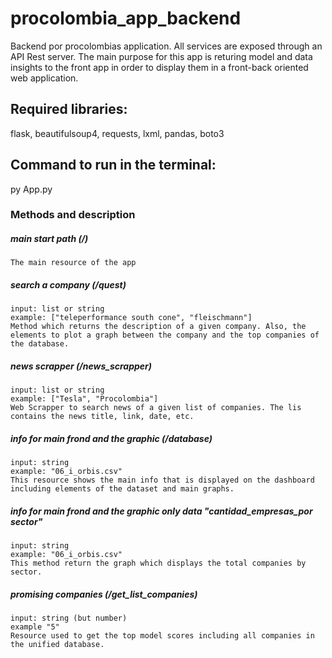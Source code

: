 # procolombia_app_backend
 Backend por procolombias application. All services are exposed through an API Rest server. 
 The main purpose for this app is returing model and data insights to the front app in order
 to display them in a front-back oriented web application.


## Required libraries:
 flask, beautifulsoup4, requests, lxml, pandas, boto3 
 

## Command to run in the terminal: 
 py App.py

### Methods and description

##### main start path (/)
    The main resource of the app

##### search a company (/quest)
	input: list or string
	example: ["teleperformance south cone", "fleischmann"]
    Method which returns the description of a given company. Also, the elements to plot a graph between the company and the top companies of the database.
    

##### news scrapper (/news_scrapper)
	input: list or string
	example: ["Tesla", "Procolombia"]
    Web Scrapper to search news of a given list of companies. The lis contains the news title, link, date, etc.

##### info for main frond and the graphic (/database)
	input: string 
	example: "06_i_orbis.csv"
    This resource shows the main info that is displayed on the dashboard including elements of the dataset and main graphs.

##### info for main frond and the graphic only data "cantidad_empresas_por sector"
	input: string 
	example: "06_i_orbis.csv"
    This method return the graph which displays the total companies by sector.

##### promising companies (/get_list_companies)
	input: string (but number)
	example "5"
    Resource used to get the top model scores including all companies in the unified database.



